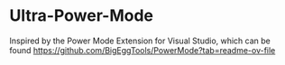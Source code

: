 # Ultra-Power-Mode
Inspired by the Power Mode Extension for Visual Studio, which can be found https://github.com/BigEggTools/PowerMode?tab=readme-ov-file
